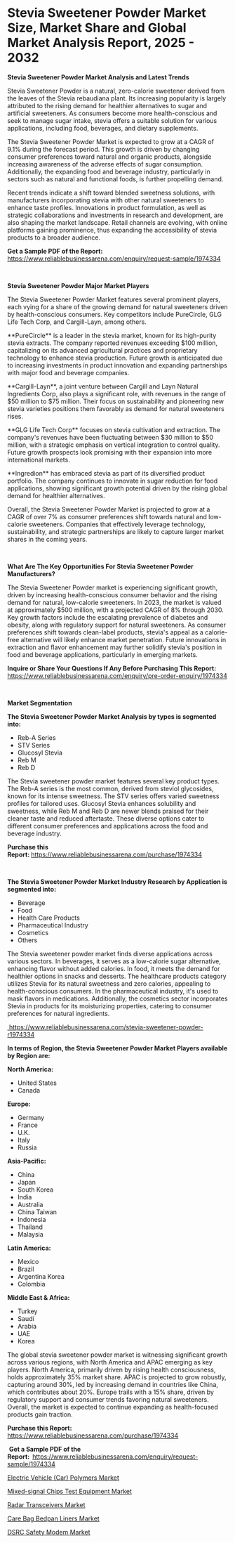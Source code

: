 <p><h1>Stevia Sweetener Powder Market Size, Market Share and Global Market Analysis Report, 2025 - 2032</h1></p><p><strong>Stevia Sweetener Powder Market Analysis and Latest Trends</strong></p>
<p><p>Stevia Sweetener Powder is a natural, zero-calorie sweetener derived from the leaves of the Stevia rebaudiana plant. Its increasing popularity is largely attributed to the rising demand for healthier alternatives to sugar and artificial sweeteners. As consumers become more health-conscious and seek to manage sugar intake, stevia offers a suitable solution for various applications, including food, beverages, and dietary supplements.</p><p>The Stevia Sweetener Powder Market is expected to grow at a CAGR of 9.1% during the forecast period. This growth is driven by changing consumer preferences toward natural and organic products, alongside increasing awareness of the adverse effects of sugar consumption. Additionally, the expanding food and beverage industry, particularly in sectors such as natural and functional foods, is further propelling demand.</p><p>Recent trends indicate a shift toward blended sweetness solutions, with manufacturers incorporating stevia with other natural sweeteners to enhance taste profiles. Innovations in product formulation, as well as strategic collaborations and investments in research and development, are also shaping the market landscape. Retail channels are evolving, with online platforms gaining prominence, thus expanding the accessibility of stevia products to a broader audience.</p></p>
<p><strong>Get a Sample PDF of the Report:&nbsp;</strong> <a href="https://www.reliablebusinessarena.com/enquiry/request-sample/1974334?utm_campaign=2269&utm_medium=2&utm_source=Github&utm_content=ia&utm_term=31012025&utm_id=stevia-sweetener-powder">https://www.reliablebusinessarena.com/enquiry/request-sample/1974334</a></p>
<p>&nbsp;</p>
<p><strong>Stevia Sweetener Powder Major Market Players</strong></p>
<p><p>The Stevia Sweetener Powder Market features several prominent players, each vying for a share of the growing demand for natural sweeteners driven by health-conscious consumers. Key competitors include PureCircle, GLG Life Tech Corp, and Cargill-Layn, among others.</p><p>**PureCircle** is a leader in the stevia market, known for its high-purity stevia extracts. The company reported revenues exceeding $100 million, capitalizing on its advanced agricultural practices and proprietary technology to enhance stevia production. Future growth is anticipated due to increasing investments in product innovation and expanding partnerships with major food and beverage companies.</p><p>**Cargill-Layn**, a joint venture between Cargill and Layn Natural Ingredients Corp, also plays a significant role, with revenues in the range of $50 million to $75 million. Their focus on sustainability and pioneering new stevia varieties positions them favorably as demand for natural sweeteners rises.</p><p>**GLG Life Tech Corp** focuses on stevia cultivation and extraction. The company's revenues have been fluctuating between $30 million to $50 million, with a strategic emphasis on vertical integration to control quality. Future growth prospects look promising with their expansion into more international markets.</p><p>**Ingredion** has embraced stevia as part of its diversified product portfolio. The company continues to innovate in sugar reduction for food applications, showing significant growth potential driven by the rising global demand for healthier alternatives. </p><p>Overall, the Stevia Sweetener Powder Market is projected to grow at a CAGR of over 7% as consumer preferences shift towards natural and low-calorie sweeteners. Companies that effectively leverage technology, sustainability, and strategic partnerships are likely to capture larger market shares in the coming years.</p></p>
<p>&nbsp;</p>
<p><strong>What Are The Key Opportunities For Stevia Sweetener Powder Manufacturers?</strong></p>
<p><p>The Stevia Sweetener Powder market is experiencing significant growth, driven by increasing health-conscious consumer behavior and the rising demand for natural, low-calorie sweeteners. In 2023, the market is valued at approximately $500 million, with a projected CAGR of 8% through 2030. Key growth factors include the escalating prevalence of diabetes and obesity, along with regulatory support for natural sweeteners. As consumer preferences shift towards clean-label products, stevia's appeal as a calorie-free alternative will likely enhance market penetration. Future innovations in extraction and flavor enhancement may further solidify stevia's position in food and beverage applications, particularly in emerging markets.</p></p>
<p><strong>Inquire or Share Your Questions If Any Before Purchasing This Report:</strong> <a href="https://www.reliablebusinessarena.com/enquiry/pre-order-enquiry/1974334?utm_campaign=2269&utm_medium=2&utm_source=Github&utm_content=ia&utm_term=31012025&utm_id=stevia-sweetener-powder">https://www.reliablebusinessarena.com/enquiry/pre-order-enquiry/1974334</a></p>
<p>&nbsp;</p>
<p><strong>Market Segmentation</strong></p>
<p><strong>The Stevia Sweetener Powder Market Analysis by types is segmented into:</strong></p>
<p><ul><li>Reb-A Series</li><li>STV Series</li><li>Glucosyl Stevia</li><li>Reb M</li><li>Reb D</li></ul></p>
<p><p>The Stevia sweetener powder market features several key product types. The Reb-A series is the most common, derived from steviol glycosides, known for its intense sweetness. The STV series offers varied sweetness profiles for tailored uses. Glucosyl Stevia enhances solubility and sweetness, while Reb M and Reb D are newer blends praised for their cleaner taste and reduced aftertaste. These diverse options cater to different consumer preferences and applications across the food and beverage industry.</p></p>
<p><strong>Purchase this Report:&nbsp;</strong><a href="https://www.reliablebusinessarena.com/purchase/1974334?utm_campaign=2269&utm_medium=2&utm_source=Github&utm_content=ia&utm_term=31012025&utm_id=stevia-sweetener-powder">https://www.reliablebusinessarena.com/purchase/1974334</a></p>
<p>&nbsp;</p>
<p><strong>The Stevia Sweetener Powder Market Industry Research by Application is segmented into:</strong></p>
<p><ul><li>Beverage</li><li>Food</li><li>Health Care Products</li><li>Pharmaceutical Industry</li><li>Cosmetics</li><li>Others</li></ul></p>
<p><p>The Stevia sweetener powder market finds diverse applications across various sectors. In beverages, it serves as a low-calorie sugar alternative, enhancing flavor without added calories. In food, it meets the demand for healthier options in snacks and desserts. The healthcare products category utilizes Stevia for its natural sweetness and zero calories, appealing to health-conscious consumers. In the pharmaceutical industry, it's used to mask flavors in medications. Additionally, the cosmetics sector incorporates Stevia in products for its moisturizing properties, catering to consumer preferences for natural ingredients.</p></p>
<p><a href="https://www.reliablebusinessarena.com/stevia-sweetener-powder-r1974334?utm_campaign=2269&utm_medium=2&utm_source=Github&utm_content=ia&utm_term=31012025&utm_id=stevia-sweetener-powder">&nbsp;https://www.reliablebusinessarena.com/stevia-sweetener-powder-r1974334</a></p>
<p><strong>In terms of Region, the Stevia Sweetener Powder Market Players available by Region are:</strong></p>
<p>
    <p> <strong> North America: </strong>
        <ul>
            <li>United States</li>
            <li>Canada</li>
        </ul>
        </p> 
    <p> <strong> Europe: </strong>
        <ul>
            <li>Germany</li>
            <li>France</li>
            <li>U.K.</li>
            <li>Italy</li>
            <li>Russia</li>
        </ul>
        </p> 
    <p> <strong> Asia-Pacific: </strong>
        <ul>
            <li>China</li>
            <li>Japan</li>
            <li>South Korea</li>
            <li>India</li>
            <li>Australia</li>
            <li>China Taiwan</li>
            <li>Indonesia</li>
            <li>Thailand</li>
            <li>Malaysia</li>
        </ul>
        </p> 
    <p> <strong> Latin America: </strong>
        <ul>
            <li>Mexico</li>
            <li>Brazil</li>
            <li>Argentina Korea</li>
            <li>Colombia</li>
        </ul>
        </p> 
    <p> <strong> Middle East & Africa: </strong>
        <ul>
            <li>Turkey</li>
            <li>Saudi</li>
            <li>Arabia</li>
            <li>UAE</li>
            <li>Korea</li>
        </ul>
    </p>
    </p>
<p><p>The global stevia sweetener powder market is witnessing significant growth across various regions, with North America and APAC emerging as key players. North America, primarily driven by rising health consciousness, holds approximately 35% market share. APAC is projected to grow robustly, capturing around 30%, led by increasing demand in countries like China, which contributes about 20%. Europe trails with a 15% share, driven by regulatory support and consumer trends favoring natural sweeteners. Overall, the market is expected to continue expanding as health-focused products gain traction.</p></p>
<p><strong>Purchase this Report: </strong><a href="https://www.reliablebusinessarena.com/purchase/1974334?utm_campaign=2269&utm_medium=2&utm_source=Github&utm_content=ia&utm_term=31012025&utm_id=stevia-sweetener-powder">https://www.reliablebusinessarena.com/purchase/1974334</a></p>
<p>&nbsp;<strong>Get a Sample PDF of the Report:&nbsp;&nbsp;</strong><a href="https://www.reliablebusinessarena.com/enquiry/request-sample/1974334?utm_campaign=2269&utm_medium=2&utm_source=Github&utm_content=ia&utm_term=31012025&utm_id=stevia-sweetener-powder">https://www.reliablebusinessarena.com/enquiry/request-sample/1974334</a></p>
<p><strong></strong></p>
<p><p><a href="https://www.linkedin.com/pulse/market-growth-forecast-electric-vehicle-car-polymers-industry-jaiwc?utm_campaign=2269&utm_medium=2&utm_source=Github&utm_content=ia&utm_term=31012025&utm_id=stevia-sweetener-powder">Electric Vehicle (Car) Polymers Market</a></p><p><a href="https://www.linkedin.com/pulse/mixed-signal-chips-test-equipment-market-innovations-gbbye?utm_campaign=2269&utm_medium=2&utm_source=Github&utm_content=ia&utm_term=31012025&utm_id=stevia-sweetener-powder">Mixed-signal Chips Test Equipment Market</a></p><p><a href="https://www.linkedin.com/pulse/competitive-landscape-radar-transceivers-market-strong-7n8uf?utm_campaign=2269&utm_medium=2&utm_source=Github&utm_content=ia&utm_term=31012025&utm_id=stevia-sweetener-powder">Radar Transceivers Market</a></p><p><a href="https://www.linkedin.com/pulse/future-revenue-growth-care-bag-bedpan-liners-market-projected-8lv1f?utm_campaign=2269&utm_medium=2&utm_source=Github&utm_content=ia&utm_term=31012025&utm_id=stevia-sweetener-powder">Care Bag Bedpan Liners Market</a></p><p><a href="https://www.linkedin.com/pulse/significant-growth-anticipated-dsrc-safety-modem-market-tfywf?utm_campaign=2269&utm_medium=2&utm_source=Github&utm_content=ia&utm_term=31012025&utm_id=stevia-sweetener-powder">DSRC Safety Modem Market</a></p></p>